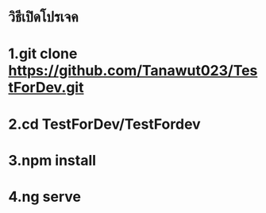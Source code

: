 # วิธีเปิดโปรเจค

# 1.git clone https://github.com/Tanawut023/TestForDev.git
# 2.cd TestForDev/TestFordev
# 3.npm install
# 4.ng serve
